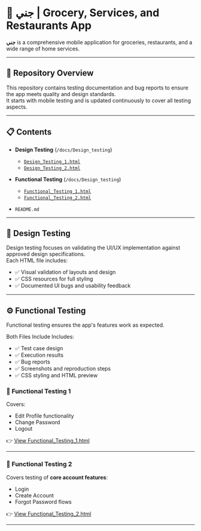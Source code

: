 # 🛒 جني | Grocery, Services, and Restaurants App

**جني** is a comprehensive mobile application for groceries, restaurants, and a wide range of home services.

---

## 📂 Repository Overview

This repository contains testing documentation and bug reports to ensure the app meets quality and design standards.  
It starts with mobile testing and is updated continuously to cover all testing aspects.

---

## 📋 Contents

- **Design Testing** (`/docs/Design_testing`)
  - [`Design_Testing_1.html`](https://ayakhaled200.github.io/janny-mobile-app-Testing/Design_testing/Design_Testing_1.html)
  - [`Design_Testing_2.html`](https://ayakhaled200.github.io/janny-mobile-app-Testing/Design_testing/Design_Testing_2.html)

- **Functional Testing** (`/docs/Design_testing`)
  - [`Functional_Testing_1.html`](https://ayakhaled200.github.io/janny-mobile-app-Testing/Functional_Testing/Functional_Testing_1.html)
  - [`Functional_Testing_2.html`](https://ayakhaled200.github.io/janny-mobile-app-Testing/Functional_Testing/Functional_Testing_2.html)

- `README.md`

---

## 🧪 Design Testing

Design testing focuses on validating the UI/UX implementation against approved design specifications.  
Each HTML file includes:
- ✅ Visual validation of layouts and design
- ✅ CSS resources for full styling
- ✅ Documented UI bugs and usability feedback

---

## ⚙️ Functional Testing

Functional testing ensures the app's features work as expected.

Both Files Include Includes:
- ✅ Test case design
- ✅ Execution results
- ✅ Bug reports
- ✅ Screenshots and reproduction steps
- ✅ CSS styling and HTML preview
  

### 🔹 Functional Testing 1
Covers:
- Edit Profile functionality  
- Change Password 
- Logout


👉 [View Functional_Testing_1.html](https://ayakhaled200.github.io/janny-mobile-app-Testing/Functional_Testing/Functional_Testing_1.html)

---

### 🔹 Functional Testing 2

Covers testing of **core account features**:
- Login
- Create Account
- Forgot Password flows


👉 [View Functional_Testing_2.html](https://ayakhaled200.github.io/janny-mobile-app-Testing/Functional_Testing/Functional_Testing_2.html)

---
